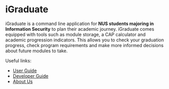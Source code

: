 # iGraduate

iGraduate is a command line application for <b>NUS students majoring in Information Security</b> to plan their academic journey. iGraduate comes equipped with tools such as module storage, a CAP calculator and academic progression indicators. This allows you to check your graduation progress, check program requirements and make more informed decisions about future modules to take. 

Useful links:
* [User Guide](UserGuide.md)
* [Developer Guide](DeveloperGuide.md)
* [About Us](AboutUs.md)
